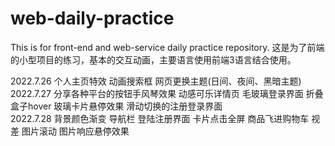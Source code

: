 # web-daily-practice
This is for front-end and web-service daily practice repository.
这是为了前端的小型项目的练习，基本的交互动画，主要语言使用前端3语言结合使用。

2022.7.26 个人主页特效  动画搜索框  网页更换主题(日间、夜间、黑暗主题)  
2022.7.27 分享各种平台的按钮手风琴效果  动感可乐详情页  毛玻璃登录界面  折叠盒子hover  玻璃卡片悬停效果  滑动切换的注册登录界面  
2022.7.28 背景颜色渐变  导航栏  登陆注册界面  卡片点击全屏  商品飞进购物车  视差  图片滚动  图片响应悬停效果  
